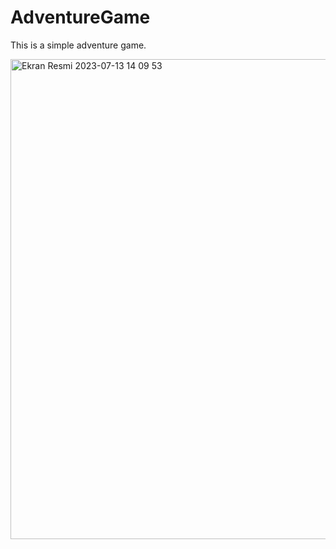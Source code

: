 # AdventureGame
This is a simple adventure game. 


<img width="768" alt="Ekran Resmi 2023-07-13 14 09 53" src="https://github.com/basaknursavas/AdventureGame/assets/89778160/05f3f61d-69cb-4ede-85aa-94ba9e83d730">
